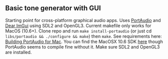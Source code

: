 ## Basic tone generator with GUI
Starting point for cross-platform graphical audio apps. Uses [PortAudio](https://github.com/PortAudio/portaudio) and [Dear ImGui](https://github.com/ocornut/imgui) using SDL2 and OpenGL3. Current makefile only works for MacOS (10.6+). Clone repo and run `make install-portaudio` (or just cd `libs/portaudio && ./configure && make`) then `make`. See requirements here: [Building PortAudio for Mac](https://files.portaudio.com/docs/v19-doxydocs/compile_mac_coreaudio.html). You can find the MacOSX 10.6 SDK [here](https://github.com/phracker/MacOSX-SDKs/tree/master) though PortAudio seems to compile fine without it. Make sure SDL2 and OpenGL3 are installed.
